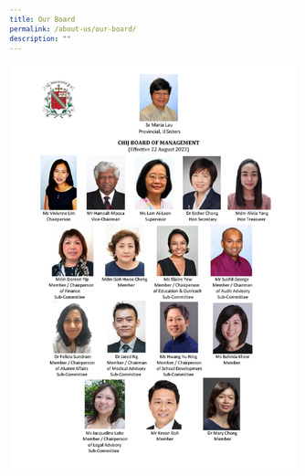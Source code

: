 ```yaml
---
title: Our Board
permalink: /about-us/our-board/
description: ""
---
```

![](/images/20230830%20-%20ij%20bom%20members%20photo%20chart.jpg)
